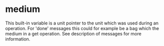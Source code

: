<div class="mw-parser-output"><h1><span class="mw-headline" id="medium">medium</span></h1>
<p>This built-in variable is a unit pointer to the unit which was used during an operation. For 'done' messages this could for example be a bag which  the medium in a get operation. See description of messages for more information.
</p></div>